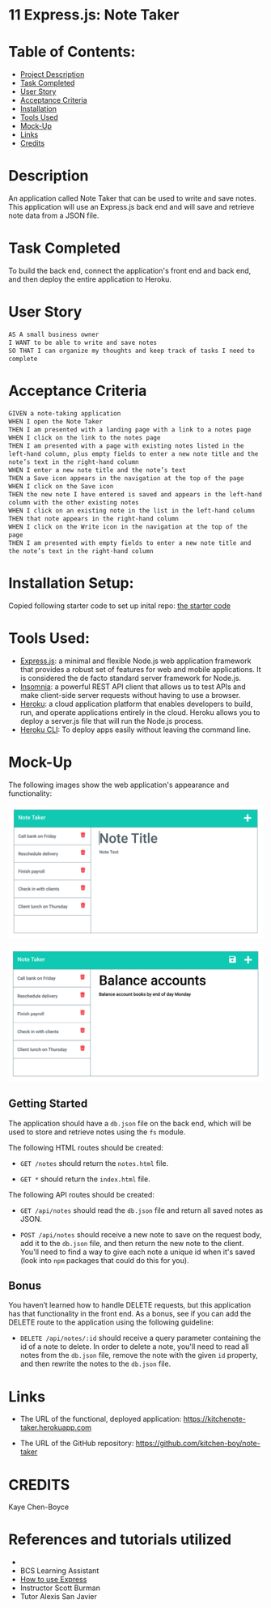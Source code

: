 # 11 Express.js: Note Taker
# Table of Contents:
* [Project Description](#description)
* [Task Completed](#task-completed)
* [User Story](#user-story)
* [Acceptance Criteria](#acceptance-criteria)
* [Installation](#installation-setup)
* [Tools Used](#tools-used)
* [Mock-Up](#mock-up)
* [Links](#links)
* [Credits](#credits)

# Description 
An application called Note Taker that can be used to write and save notes. This application will use an Express.js back end and will save and retrieve note data from a JSON file.

# Task Completed
To build the back end, connect the application's front end and back end, and then deploy the entire application to Heroku.

# User Story
```
AS A small business owner
I WANT to be able to write and save notes
SO THAT I can organize my thoughts and keep track of tasks I need to complete
```

# Acceptance Criteria

```
GIVEN a note-taking application
WHEN I open the Note Taker
THEN I am presented with a landing page with a link to a notes page
WHEN I click on the link to the notes page
THEN I am presented with a page with existing notes listed in the left-hand column, plus empty fields to enter a new note title and the note’s text in the right-hand column
WHEN I enter a new note title and the note’s text
THEN a Save icon appears in the navigation at the top of the page
WHEN I click on the Save icon
THEN the new note I have entered is saved and appears in the left-hand column with the other existing notes
WHEN I click on an existing note in the list in the left-hand column
THEN that note appears in the right-hand column
WHEN I click on the Write icon in the navigation at the top of the page
THEN I am presented with empty fields to enter a new note title and the note’s text in the right-hand column
```
# Installation Setup:
Copied following starter code to set up inital repo:
[the starter code](https://github.com/coding-boot-camp/miniature-eureka)

# Tools Used:
* [Express.js](https://www.npmjs.com/package/express): a minimal and flexible Node.js web application framework that provides a robust set of features for web and mobile applications. It is considered the de facto standard server framework for Node.js.
* [Insomnia](https://insomnia.rest/): a powerful REST API client that allows us to test APIs and make client-side server requests without having to use a browser.
* [Heroku](https://www.heroku.com/): a cloud application platform that enables developers to build, run, and operate applications entirely in the cloud. Heroku allows you to deploy a server.js file that will run the Node.js process.
* [Heroku CLI](https://devcenter.heroku.com/articles/heroku-cli): To deploy apps easily without leaving the command line.

# Mock-Up

The following images show the web application's appearance and functionality: 

![Existing notes are listed in the left-hand column with empty fields on the right-hand side for the new note’s title and text.](./Assets/images/11-express-homework-demo-01.png)

![Note titled “Balance accounts” reads, “Balance account books by end of day Monday,” with other notes listed on the left.](./Assets/images/11-express-homework-demo-02.png)

## Getting Started

The application should have a `db.json` file on the back end, which will be used to store and retrieve notes using the `fs` module.

The following HTML routes should be created:

* `GET /notes` should return the `notes.html` file.

* `GET *` should return the `index.html` file.

The following API routes should be created:

* `GET /api/notes` should read the `db.json` file and return all saved notes as JSON.

* `POST /api/notes` should receive a new note to save on the request body, add it to the `db.json` file, and then return the new note to the client. You'll need to find a way to give each note a unique id when it's saved (look into `npm` packages that could do this for you).

## Bonus

You haven’t learned how to handle DELETE requests, but this application has that functionality in the front end. As a bonus, see if you can add the DELETE route to the application using the following guideline:

* `DELETE /api/notes/:id` should receive a query parameter containing the id of a note to delete. In order to delete a note, you'll need to read all notes from the `db.json` file, remove the note with the given `id` property, and then rewrite the notes to the `db.json` file.

# Links
* The URL of the functional, deployed application: 
https://kitchenote-taker.herokuapp.com

* The URL of the GitHub repository: 
https://github.com/kitchen-boy/note-taker

# CREDITS
Kaye Chen-Boyce

# References and tutorials utilized
* []()
* BCS Learning Assistant
* [How to use Express](https://expressjs.com/en/api.html#express)
* Instructor Scott Burman
* Tutor Alexis San Javier